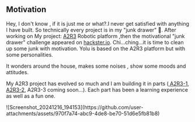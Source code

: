<div>
<h2>Motivation</h2>
</div>
<div>
<p>Hey, I don't know , if it is just me or what?.I never get satisfied with anything I have built. So technically every project is in my "junk drawer" 🫣. After working on My project: <a href="https://www.hackster.io/mikroller/ai-autonomous-room-rover-robot-a2r3-part-2-48f5a5">A2R3</a> Robotic platform ,then the motivational "junk drawer" challenge appeared on <a href="https://www.hackster.io/contests/junkdrawer24">hackster.io</a>. Chi...ching...it is time to clean up some junk with motivation. Yolu is based on the A2R3 platform but with some personalities.</p>
<p>It wonders around the house, makes some noises , show some moods and attitudes.</p>
<p>My A2R3 project has evolved so much and I am building it in parts (<a href="https://www.hackster.io/mikroller/ai-autonomous-room-rover-robot-a2r3-part-1-ddfe6b"> A2R3-1</a>,<a href="https://www.hackster.io/mikroller/ai-autonomous-room-rover-robot-a2r3-part-2-48f5a5"> A2R3-2</a>, A2R3-3 coming soon...). 
 Each part has been a learning experience as well as a fun one.</p>
 ![Screenshot_20241216_194153](https://github.com/user-attachments/assets/970f7a74-abc9-4de8-be70-51d6e5fb81b8)

</div>

